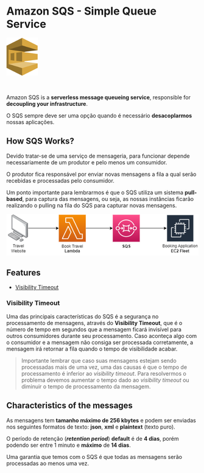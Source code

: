 # Amazon SQS - Simple Queue Service

<img height=100px; alt="step_functions_logo" src="../../../images/sqs.png" />

<p>&nbsp;</p>

Amazon SQS is a **serverless message queueing service**, responsible for **decoupling your infrastructure**.

O SQS sempre deve ser uma opção quando é necessário **desacoplarmos** nossas aplicações.

## How SQS Works?

Devido tratar-se de uma serviço de mensageria, para funcionar depende necessariamente de um produtor e pelo menos um consumidor.

O produtor fica responsável por enviar novas mensagens a fila a qual serão recebidas e processadas pelo consumidor.

Um ponto importante para lembrarmos é que o SQS utiliza um sistema **pull-based**, para captura das mensagens, ou seja, as nossas instâncias ficarão realizando o pulling na fila do SQS para capturar novas mensagens.

![sqs-workflow](../../../images/sqs-workflow.drawio.png)
<!-- <img height=100px; alt="step_functions_logo" src="../../../images/sqs.png" /> -->

## Features

- [Visibility Timeout](#visibility-timeout)

### Visibility Timeout

Uma das principais características do SQS é a segurança no processamento de mensagens, através do **Visibility Timeout**, que é o número de tempo em segundos que a mensagem ficará invisível para outros consumidores durante seu processamento. Caso aconteça algo com o consumidor e a mensagem não consiga ser processada corretamente, a mensagem irá retornar a fila quando o tempo de visibilidade acabar.

> Importante lembrar que caso suas mensagens estejam sendo processadas mais de uma vez, uma das causas é que o tempo de processamento é inferior ao *visibility timeout*. Para resolvermos o problema devemos aumentar o tempo dado ao *visibility timeout* ou diminuir o tempo de processamento da mensagem.

## Characteristics of the messages

As mensagens tem **tamanho máximo de 256 kbytes** e podem ser enviadas nos seguintes formatos de texto: **json**, **xml** e **plaintext** (texto puro).

O período de retenção (***retention period***) **default** é de **4 dias**, porém podendo ser entre 1 minuto e **máximo** de **14 dias**.

Uma garantia que temos com o SQS é que todas as mensagens serão processadas ao menos uma vez.